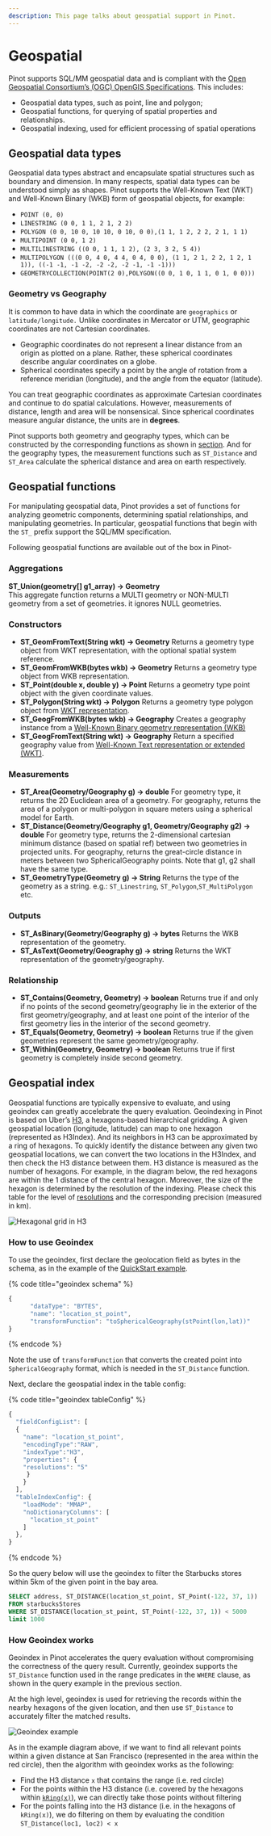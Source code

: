 ```yaml
---
description: This page talks about geospatial support in Pinot.
---
```


# Geospatial

Pinot supports SQL/MM geospatial data and is compliant with the [Open Geospatial Consortium’s \(OGC\) OpenGIS Specifications](https://www.ogc.org/standards/sfs/). This includes:

* Geospatial data types, such as point, line and polygon;
* Geospatial functions, for querying of spatial properties and relationships.
* Geospatial indexing, used for efficient processing of spatial operations

## Geospatial data types

Geospatial data types abstract and encapsulate spatial structures such as boundary and dimension. In many respects, spatial data types can be understood simply as shapes. Pinot supports the Well-Known Text \(WKT\) and Well-Known Binary \(WKB\) form of geospatial objects, for example:

* `POINT (0, 0)`
* `LINESTRING (0 0, 1 1, 2 1, 2 2)`
* `POLYGON (0 0, 10 0, 10 10, 0 10, 0 0),(1 1, 1 2, 2 2, 2 1, 1 1)`
* `MULTIPOINT (0 0, 1 2)`
* `MULTILINESTRING ((0 0, 1 1, 1 2), (2 3, 3 2, 5 4))`
* `MULTIPOLYGON (((0 0, 4 0, 4 4, 0 4, 0 0), (1 1, 2 1, 2 2, 1 2, 1 1)), ((-1 -1, -1 -2, -2 -2, -2 -1, -1 -1)))`
* `GEOMETRYCOLLECTION(POINT(2 0),POLYGON((0 0, 1 0, 1 1, 0 1, 0 0)))`

### Geometry vs Geography

It is common to have data in which the coordinate are `geographics` or `latitude/longitude.` Unlike coordinates in Mercator or UTM, geographic coordinates are not Cartesian coordinates.

* Geographic coordinates do not represent a linear distance from an origin as plotted on a plane. Rather, these spherical coordinates describe angular coordinates on a globe. 
* Spherical coordinates specify a point by the angle of rotation from a reference meridian \(longitude\), and the angle from the equator \(latitude\).  

You can treat geographic coordinates as approximate Cartesian coordinates and continue to do spatial calculations. However, measurements of distance, length and area will be nonsensical. Since spherical coordinates measure angular distance, the units are in **degrees**.

Pinot supports both geometry and geography types, which can be constructed by the corresponding functions as shown in [section](geospatial-support.md#constructors). And for the geography types, the measurement functions such as `ST_Distance` and `ST_Area` calculate the spherical distance and area on earth respectively.

## Geospatial functions

For manipulating geospatial data, Pinot provides a set of functions for analyzing geometric components, determining spatial relationships, and manipulating geometries. In particular, geospatial functions that begin with the `ST_` prefix support the SQL/MM specification.

Following geospatial functions are available out of the box in Pinot-

### Aggregations

**ST\_Union\(geometry\[\] g1\_array\) → Geometry**  
This aggregate function returns a MULTI geometry or NON-MULTI geometry from a set of geometries. it ignores NULL geometries.

### Constructors

* **ST\_GeomFromText\(String wkt\) → Geometry**   Returns a geometry type object from WKT representation, with the optional spatial system reference. 
* **ST\_GeomFromWKB\(bytes wkb\) → Geometry**   Returns a geometry type object from WKB representation. 
* **ST\_Point\(double x, double y\) → Point**   Returns a geometry type point object with the given coordinate values. 
* **ST\_Polygon\(String wkt\) → Polygon**   Returns a geometry type polygon object from [WKT representation](https://en.wikipedia.org/wiki/Well-known_text_representation_of_geometry). 
* **ST\_GeogFromWKB\(bytes wkb\) → Geography**   Creates a geography instance from a [Well-Known Binary geometry representation \(WKB\)](https://en.wikipedia.org/wiki/Well-known_text_representation_of_geometry#Well-known_binary) 
* **ST\_GeogFromText\(String wkt\) → Geography**   Return a specified geography value from [Well-Known Text representation or extended \(WKT\)](https://en.wikipedia.org/wiki/Well-known_text_representation_of_geometry). 

### Measurements

* **ST\_Area\(Geometry/Geography g\) → double**   For geometry type, it returns the 2D Euclidean area of a geometry. For geography, returns the area of a polygon or multi-polygon in square meters using a spherical model for Earth. 
* **ST\_Distance\(Geometry/Geography g1, Geometry/Geography g2\) → double**   For geometry type, returns the 2-dimensional cartesian minimum distance \(based on spatial ref\) between two geometries in projected units. For geography, returns the great-circle distance in meters between two SphericalGeography points. Note that g1, g2 shall have the same type. 
* **ST\_GeometryType\(Geometry g\) → String**   Returns the type of the geometry as a string. e.g.: `ST_Linestring`, `ST_Polygon`,`ST_MultiPolygon` etc.

### Outputs

* **ST\_AsBinary\(Geometry/Geography g\) → bytes**   Returns the WKB representation of the geometry. 
* **ST\_AsText\(Geometry/Geography g\) → string**   Returns the WKT representation of the geometry/geography.

### Relationship

* **ST\_Contains\(Geometry, Geometry\) → boolean**   Returns true if and only if no points of the second geometry/geography lie in the exterior of the first geometry/geography, and at least one point of the interior of the first geometry lies in the interior of the second geometry. 
* **ST\_Equals\(Geometry, Geometry\) → boolean**   Returns true if the given geometries represent the same geometry/geography. 
* **ST\_Within\(Geometry, Geometry\) → boolean**   Returns true if first geometry is completely inside second geometry.

## Geospatial index

Geospatial functions are typically expensive to evaluate, and using geoindex can greatly accelebrate the query evaluation. Geoindexing in Pinot is based on Uber’s [H3](https://h3geo.org/#/), a hexagons-based hierarchical gridding. A given geospatial location \(longitude, latitude\) can map to one hexagon \(represented as H3Index\). And its neighbors in H3 can be approximated by a ring of hexagons. To quickly identify the distance between any given two geospatial locations, we can convert the two locations in the H3Index, and then check the H3 distance between them. H3 distance is measured as the number of hexagons. For example, in the diagram below, the red hexagons are within the 1 distance of the central hexagon. Moreover, the size of the hexagon is determined by the resolution of the indexing. Please check this table for the level of [resolutions](https://h3geo.org/#/documentation/core-library/resolution-table) and the corresponding precision \(measured in km\).

![Hexagonal grid in H3](../../.gitbook/assets/geoindex-h3.png)

### How to use Geoindex

To use the geoindex, first declare the geolocation field as bytes in the schema, as in the example of the [QuickStart example](https://github.com/apache/incubator-pinot/blob/master/pinot-tools/src/main/resources/examples/batch/starbucksStores/starbucksStores_schema.json#L25).

{% code title="geoindex schema" %}
```javascript
{
      "dataType": "BYTES",
      "name": "location_st_point",
      "transformFunction": "toSphericalGeography(stPoint(lon,lat))"
}
```
{% endcode %}

Note the use of `transformFunction` that converts the created point into `SphericalGeography` format, which is needed in the `ST_Distance` function.

Next, declare the geospatial index in the table config:

{% code title="geoindex tableConfig" %}
```javascript
{
  "fieldConfigList": [
  {
    "name": "location_st_point",
    "encodingType":"RAW",
    "indexType":"H3",
    "properties": {
    "resolutions": "5"
     }
    }
  ],
  "tableIndexConfig": {
    "loadMode": "MMAP",
    "noDictionaryColumns": [
      "location_st_point"
    ]
  },
}
```
{% endcode %}

So the query below will use the geoindex to filter the Starbucks stores within 5km of the given point in the bay area.

```sql
SELECT address, ST_DISTANCE(location_st_point, ST_Point(-122, 37, 1))
FROM starbucksStores
WHERE ST_DISTANCE(location_st_point, ST_Point(-122, 37, 1)) < 5000
limit 1000
```

### How Geoindex works

Geoindex in Pinot accelerates the query evaluation without compromising the correctness of the query result. Currently, geoindex supports the `ST_Distance` function used in the range predicates in the `WHERE` clause, as shown in the query example in the previous section.

At the high level, geoindex is used for retrieving the records within the nearby hexagons of the given location, and then use `ST_Distance` to accurately filter the matched results.

![Geoindex example](../../.gitbook/assets/geoindex-example.png)

As in the example diagram above, if we want to find all relevant points within a given distance at San Francisco \(represented in the area within the red circle\), then the algorithm with geoindex works as the following:

* Find the H3 distance `x` that contains the range \(i.e. red circle\)
* For the points within the H3 distance \(i.e. covered by the hexagons within [`kRing(x)`](https://h3geo.org/docs/api/traversal)\), we can directly take those points without filtering
* For the points falling into the H3 distance \(i.e. in the hexagons of `kRing(x)`\), we do filtering on them by evaluating the condition `ST_Distance(loc1, loc2) < x`


